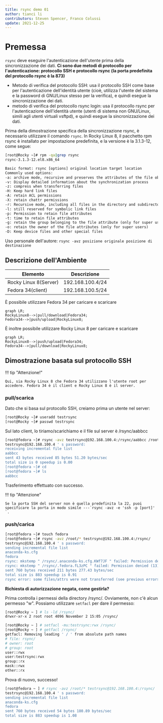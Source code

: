 ```yaml
---
title: rsync demo 01
author: tianci li
contributors: Steven Spencer, Franco Colussi
update: 2021-12-25
---
```


# Premessa

`rsync` deve eseguire l'autenticazione dell'utente prima della sincronizzazione dei dati. **Ci sono due metodi di protocollo per l'autenticazione: protocollo SSH e protocollo rsync (la porta predefinita del protocollo rsync è la 873)**

* Metodo di verifica del protocollo SSH: usa il protocollo SSH come base per l'autenticazione dell'identità utente (cioè, utilizza l'utente del sistema e la password di GNU/Linux stesso per la verifica), e quindi esegue la sincronizzazione dei dati.
* metodo di verifica del protocollo rsync login: usa il protocollo rsync per l'autenticazione dell'identità utente (utenti di sistema non GNU/Linux, simili agli utenti virtuali vsftpd), e quindi esegue la sincronizzazione dei dati.

Prima della dimostrazione specifica della sincronizzazione rsync, è necessario utilizzare il comando `rsync`. In Rocky Linux 8, il pacchetto rpm rsync è installato per impostazione predefinita, e la versione è la 3.1.3-12, come segue:

```bash
[root@Rocky ~]# rpm -qa|grep rsync
rsync-3.1.3-12.el8.x86_64
```

```txt
Basic format: rsync [options] original location target location
Commonly used options:
-a: archive mode, recursive and preserves the attributes of the file object, which is equivalent to -rlptgoD (without -H, -A, -X)
-v: Display detailed information about the synchronization process
-z: compress when transferring files
-H: Keep hard link files
-A: retain ACL permissions
-X: retain chattr permissions
-r: Recursive mode, including all files in the directory and subdirectories
-l: still reserved for symbolic link files
-p: Permission to retain file attributes
-t: time to retain file attributes
-g: retain the group belonging to the file attribute (only for super users)
-o: retain the owner of the file attributes (only for super users)
-D: Keep device files and other special files
```

Uso personale dell'autore: `rsync -avz posizione originale posizione di destinazione`

## Descrizione dell'Ambiente

| Elemento              | Descrizione      |
| --------------------- | ---------------- |
| Rocky Linux 8(Server) | 192.168.100.4/24 |
| Fedora 34(client)     | 192.168.100.5/24 |

È possibile utilizzare Fedora 34 per caricare e scaricare

```mermaid
graph LR;
RockyLinux8-->|pull/download|Fedora34;
Fedora34-->|push/upload|RockyLinux8;
```

È inoltre possibile utilizzare Rocky Linux 8 per caricare e scaricare

```mermaid
graph LR;
RockyLinux8-->|push/upload|Fedora34;
Fedora34-->|pull/download|RockyLinux8;
```

## Dimostrazione basata sul protocollo SSH

!!! tip "Attenzione!"

    Qui, sia Rocky Linux 8 che Fedora 34 utilizzano l'utente root per accedere. Fedora 34 è il client e Rocky Linux 8 è il server.

### pull/scarica

Dato che si basa sul protocollo SSH, creiamo prima un utente nel server:

```bash
[root@Rocky ~]# useradd testrsync
[root@Rocky ~]# passwd testrsync
```

Sul lato client, lo tiriamo/scarichiamo e il file sul server è /rsync/aabbcc

```bash
[root@fedora ~]# rsync -avz testrsync@192.168.100.4:/rsync/aabbcc /root
testrsync@192.168.100.4 ' s password:
receiving incremental file list
aabbcc
sent 43 bytes received 85 bytes 51.20 bytes/sec
total size is 0 speedup is 0.00
[root@fedora ~]# cd
[root@fedora ~]# ls
aabbcc
```
Trasferimento effettuato con successo.

!!! tip "Attenzione"

    Se la porta SSH del server non è quella predefinita la 22, puoi specificare la porta in modo simile ---`rsync -avz -e 'ssh -p [port]' `.

### push/carica

```bash
[root@fedora ~]# touch fedora
[root@fedora ~]# rsync -avz /root/* testrsync@192.168.100.4:/rsync/
testrsync@192.168.100.4 ' s password:
sending incremental file list
anaconda-ks.cfg
fedora
rsync: mkstemp " /rsync/.anaconda-ks.cfg.KWf7JF " failed: Permission denied (13)
rsync: mkstemp " /rsync/.fedora.fL3zPC " failed: Permission denied (13)
sent 760 bytes received 211 bytes 277.43 bytes/sec
total size is 883 speedup is 0.91
rsync error: some files/attrs were not transferred (see previous errors) (code 23) at main.c(1330) [sender = 3.2.3]
```

**Richiesta di autorizzazione negata, come gestirla?**

Prima controlla i permessi della directory /rsync/. Ovviamente, non c'è alcun permesso "w". Possiamo utilizzare `setfacl` per dare il permesso:

```bash
[root@Rocky ~ ] # ls -ld /rsync/
drwxr-xr-x 2 root root 4096 November 2 15:05 /rsync/
```

```bash
[root@Rocky ~ ] # setfacl -mu:testrsync:rwx /rsync/
[root@Rocky ~ ] # getfacl /rsync/
getfacl: Removing leading ' / ' from absolute path names
# file: rsync/
# owner: root
# group: root
user::rwx
user:testrsync:rwx
group::rx
mask::rwx
other::rx
```

Prova di nuovo, successo!

```bash
[root@fedora ~ ] # rsync -avz /root/* testrsync@192.168.100.4:/rsync/
testrsync@192.168.100.4 ' s password:
sending incremental file list
anaconda-ks.cfg
fedora
sent 760 bytes received 54 bytes 180.89 bytes/sec
total size is 883 speedup is 1.08
```
